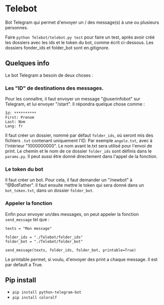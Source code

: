 # Telebot

Bot Telegram qui permet d'envoyer un / des message(s) à une ou plusieurs personnes.

Faire `python Telebot/telebot.py test` pour faire un test, après avoir créé les dossiers avec les ids et le token du bot, comme écrit ci-dessous.
Les dossiers fonder_ids et folder_bot sont en.gitignore.


## Quelques info

Le bot Telegram a besoin de deux choses :


### Les "ID" de destinations des messages. 
Pour les connaître, il faut envoyer un message "@userinfobot" sur Telegram, et lui envoyer "/start".
Il répondra quelque chose comme :
```
Id: **********
First: Prenom
Last: Nom
Lang: fr
```
Il faut créer un dossier, nommé par défaut `folder_ids`, où seront mis des fichiers `.txt` contenant uniquement l'ID.
Par exemple `angelo.txt`, avec à l'intérieur "1000000000". Le nom avant le.txt sera utilisé pour l'envoi de print.
Le chemin et le nom de ce dossier `folder_ids` sont définis dans le `params.py`. Il peut aussi être donné directement dans l'appel de la fonction.

### Le token du bot
Il faut créer un bot. Pour cela, il faut demander un "/newbot" à "@BotFather". Il faut ensuite mettre le token qui sera donné dans un `bot_token.txt`, dans un dossier `folder_bot`.


### Appeler la fonction
Enfin pour envoyer un/des messages, on peut appeler la fonction `send_message` tel que :

```
texts = "Mon message"

folder_ids = "./Telebot/folder_ids"
folder_bot = "./Telebot/folder_bot"

send_message(texts, folder_ids, folder_bot, printable=True)
```

Le printable permet, si voulu, d'envoyer des print a chaque message. Il est par default a True.


## Pip install

* `pip install python-telegram-bot`
* `pip install coloralf`